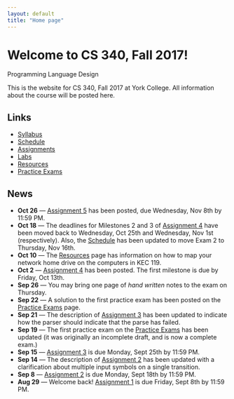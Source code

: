 ```yaml
---
layout: default
title: "Home page"
---
```


# Welcome to CS 340, Fall 2017!

<div id="subtitle">Programming Language Design</div>

This is the website for CS 340, Fall 2017 at York College.  All information about the course will be posted here.

## Links

* [Syllabus](syllabus.html)
* [Schedule](schedule.html)
* [Assignments](assign/index.html)
* [Labs](labs/index.html)
* [Resources](resources/index.html)
* [Practice Exams](practice/index.html)

## News

* **Oct 26** &mdash; [Assignment 5](assign/assign05.html) has been posted, due Wednesday, Nov 8th by 11:59 PM.
* **Oct 18** &mdash; The deadlines for Milestones 2 and 3 of [Assignment 4](assign/assign04.html) have been moved back to Wednesday, Oct 25th and Wednesday, Nov 1st (respectively).  Also, the [Schedule](schedule.html) has been updated to move Exam 2 to Thursday, Nov 16th.
* **Oct 10** &mdash; The [Resources](resources/index.html) page has information on how to map your network home drive on the computers in KEC 119.
* **Oct 2** &mdash; [Assignment 4](assign/assign04.html) has been posted.  The first milestone is due by Friday, Oct 13th.
* **Sep 26** &mdash; You may bring one page of *hand written* notes to the exam on Thursday.
* **Sep 22** &mdash; A solution to the first practice exam has been posted on the [Practice Exams](practice/index.html) page.
* **Sep 21** &mdash; The description of [Assignment 3](assign/assign03.html) has been updated to indicate how the parser should indicate that the parse has failed.
* **Sep 19** &mdash; The first practice exam on the [Practice Exams](practice/index.html) has been updated (it was originally an incomplete draft, and is now a complete exam.)
* **Sep 15** &mdash; [Assignment 3](assign/assign03.html) is due Monday, Sept 25th by 11:59 PM.
* **Sep 14** &mdash; The description of [Assignment 2](assign/assign02.html) has been updated with a clarification about multiple input symbols on a single transition.
* **Sep 8** &mdash; [Assignment 2](assign/assign02.html) is due Monday, Sept 18th by 11:59 PM.
* **Aug 29** &mdash; Welcome back!  [Assignment 1](assign/assign01.html) is due Friday, Sept 8th by 11:59 PM.
